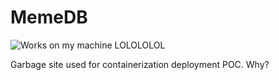 # MemeDB
![Works on my machine LOLOLOLOL](https://blog.codinghorror.com/content/images/uploads/2007/03/6a0120a85dcdae970b0128776ff992970c-pi.png)

Garbage site used for containerization deployment POC. Why?
